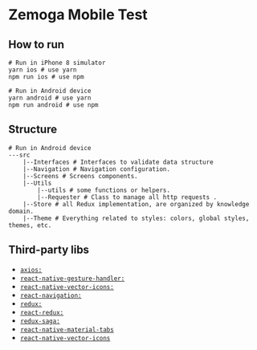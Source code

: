 # Zemoga Mobile Test

## How to run

```
# Run in iPhone 8 simulator
yarn ios # use yarn
npm run ios # use npm
```

```
# Run in Android device
yarn android # use yarn
npm run android # use npm
```

## Structure

```
# Run in Android device
---src
    |--Interfaces # Interfaces to validate data structure
    |--Navigation # Navigation configuration.
    |--Screens # Screens components.
    |--Utils 
        |--utils # some functions or helpers.
        |--Requester # Class to manage all http requests .
    |--Store # all Redux implementation, are organized by knowledge domain.
    |--Theme # Everything related to styles: colors, global styles, themes, etc.

```

## Third-party libs

- [`axios:`](https://github.com/axios/axios) 
- [`react-native-gesture-handler:`](https://github.com/kmagiera/react-native-gesture-handler) 
- [`react-native-vector-icons:`](https://github.com/oblador/react-native-vector-icons) 
- [`react-navigation:`](https://reactnavigation.org/)
- [`redux:`](https://github.com/reduxjs/redux)
- [`react-redux:`](https://github.com/reduxjs/react-redux)
- [`redux-saga:`](https://redux-saga.js.org/)
- [`react-native-material-tabs`](https://github.com/iRoachie/react-native-material-tabs)
- [`react-native-vector-icons`](https://github.com/oblador/react-native-vector-icons)
